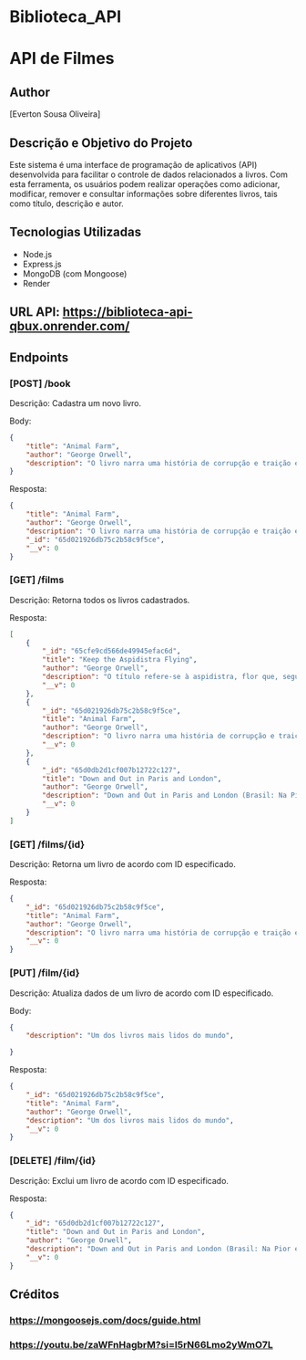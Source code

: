 # Biblioteca_API
# API de Filmes

## Author
[Everton Sousa Oliveira]

## Descrição e Objetivo do Projeto
Este sistema é uma interface de programação de aplicativos (API) desenvolvida para facilitar o controle de dados relacionados a livros. Com esta ferramenta, os usuários podem realizar operações como adicionar, modificar, remover e consultar informações sobre diferentes livros, tais como título, descrição e autor.

## Tecnologias Utilizadas
- Node.js
- Express.js
- MongoDB (com Mongoose)
- Render

## URL API: https://biblioteca-api-qbux.onrender.com/

## Endpoints

### [POST] /book

Descrição: Cadastra um novo livro.

Body:
```json
{
	"title": "Animal Farm",
	"author": "George Orwell",
	"description": "O livro narra uma história de corrupção e traição e recorre a figuras de animais para retratar as fraquezas humanas e demolir o paraíso comunista proposto pela União Soviética na época de Stalin. A revolta dos animais da quinta contra os humanos é liderada pelos porcos Bola-de-Neve (Snowball) e Napoleão (Napoleon). Os animais tentam criar uma sociedade utópica, porém Napoleão, seduzido pelo poder, afasta Bola-de-Neve e estabelece uma ditadura tão corrupta quanto a sociedade de humanos.",
}
```

Resposta:
```json
{
	"title": "Animal Farm",
	"author": "George Orwell",
	"description": "O livro narra uma história de corrupção e traição e recorre a figuras de animais para retratar as fraquezas humanas e demolir o paraíso comunista proposto pela União Soviética na época de Stalin. A revolta dos animais da quinta contra os humanos é liderada pelos porcos Bola-de-Neve (Snowball) e Napoleão (Napoleon). Os animais tentam criar uma sociedade utópica, porém Napoleão, seduzido pelo poder, afasta Bola-de-Neve e estabelece uma ditadura tão corrupta quanto a sociedade de humanos.",
	"_id": "65d021926db75c2b58c9f5ce",
	"__v": 0
}
```

### [GET] /films

Descrição: Retorna todos os livros cadastrados.

Resposta:
```json
[
	{
		"_id": "65cfe9cd566de49945efac6d",
		"title": "Keep the Aspidistra Flying",
		"author": "George Orwell",
		"description": "O título refere-se à aspidistra, flor que, segundo Gordon, todo o inglês respeitável, que possua uma boa casa, uma família e ao menos um pouco de dinheiro, e todo inglês não respeitável e pobre mas que deseja, por assim dizer, entrar na linha e assim tornar-se, possui e rega todos os dias.",
		"__v": 0
	},
	{
		"_id": "65d021926db75c2b58c9f5ce",
		"title": "Animal Farm",
		"author": "George Orwell",
		"description": "O livro narra uma história de corrupção e traição e recorre a figuras de animais para retratar as fraquezas humanas e demolir o paraíso comunista proposto pela União Soviética na época de Stalin. A revolta dos animais da quinta contra os humanos é liderada pelos porcos Bola-de-Neve (Snowball) e Napoleão (Napoleon). Os animais tentam criar uma sociedade utópica, porém Napoleão, seduzido pelo poder, afasta Bola-de-Neve e estabelece uma ditadura tão corrupta quanto a sociedade de humanos.",
		"__v": 0
	},
	{
		"_id": "65d0db2d1cf007b12722c127",
		"title": "Down and Out in Paris and London",
		"author": "George Orwell",
		"description": "Down and Out in Paris and London (Brasil: Na Pior em Paris e Londres / Portugal: Na Penúria em Paris e Londres), é um livro de George Orwell, publicado em 1933. Foi marcado por ser um período de penúria e total dificuldade para Orwell, e durante este tempo, constrói muitas de suas crenças. No final da década de 1920, quando já estava decidido a tornar-se escritor, Eric Arthur Blair viveu uma experiência bastante radical: submeteu-se à extrema pobreza. Mesmo sem o intuito de narrá-la depois. Teve empregos de baixo nível, passou fome e chegou a conviver com mendigos, morar na rua e, por fim, foi embora de Londres. Desprezado por muitas editoras, o livro só foi lançado em 1933. Foi nesse livro que ele usou pela primeira vez o pseudônimo de George Orwell, que o consagrou um dos maiores escritores do século XX.",
		"__v": 0
	}
]
```

### [GET] /films/{id}

Descrição: Retorna um livro de acordo com ID especificado.

Resposta:
```json
{
	"_id": "65d021926db75c2b58c9f5ce",
	"title": "Animal Farm",
	"author": "George Orwell",
	"description": "O livro narra uma história de corrupção e traição e recorre a figuras de animais para retratar as fraquezas humanas e demolir o paraíso comunista proposto pela União Soviética na época de Stalin. A revolta dos animais da quinta contra os humanos é liderada pelos porcos Bola-de-Neve (Snowball) e Napoleão (Napoleon). Os animais tentam criar uma sociedade utópica, porém Napoleão, seduzido pelo poder, afasta Bola-de-Neve e estabelece uma ditadura tão corrupta quanto a sociedade de humanos.",
	"__v": 0
}

```

### [PUT] /film/{id}

Descrição: Atualiza dados de um livro de acordo com ID especificado.

Body:
```json
{
	"description": "Um dos livros mais lidos do mundo",

}
```

Resposta:
```json
{
	"_id": "65d021926db75c2b58c9f5ce",
	"title": "Animal Farm",
	"author": "George Orwell",
	"description": "Um dos livros mais lidos do mundo",
	"__v": 0
}
```

### [DELETE] /film/{id}

Descrição: Exclui um livro de acordo com ID especificado.

Resposta:
```json
{
	"_id": "65d0db2d1cf007b12722c127",
	"title": "Down and Out in Paris and London",
	"author": "George Orwell",
	"description": "Down and Out in Paris and London (Brasil: Na Pior em Paris e Londres / Portugal: Na Penúria em Paris e Londres), é um livro de George Orwell, publicado em 1933. Foi marcado por ser um período de penúria e total dificuldade para Orwell, e durante este tempo, constrói muitas de suas crenças. No final da década de 1920, quando já estava decidido a tornar-se escritor, Eric Arthur Blair viveu uma experiência bastante radical: submeteu-se à extrema pobreza. Mesmo sem o intuito de narrá-la depois. Teve empregos de baixo nível, passou fome e chegou a conviver com mendigos, morar na rua e, por fim, foi embora de Londres. Desprezado por muitas editoras, o livro só foi lançado em 1933. Foi nesse livro que ele usou pela primeira vez o pseudônimo de George Orwell, que o consagrou um dos maiores escritores do século XX.",
	"__v": 0
}
```

## Créditos

### https://mongoosejs.com/docs/guide.html
### https://youtu.be/zaWFnHagbrM?si=l5rN66Lmo2yWmO7L
